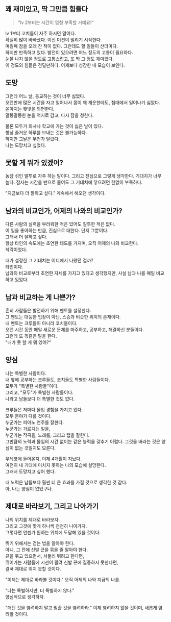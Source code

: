 ## 꽤 재미있고, 딱 그만큼 힘들다

> "lv 2부터는 시간이 엄청 부족할 거예요!"  

lv 1부터 코치들이 자주 하시던 말이다.  
확실히 많이 바빠졌다. 이전 미션이 밀리기 시작한다.  
며칠째 잠을 오래 잔 적이 없다. 그런데도 할 일들이 산더미다.  
하지만 만족하고 있다. 발전이 있으려면 어느 정도의 고통이 필요하다.  
눈물 나지 않을 정도로 고통스럽고, 또 딱 그 정도 재미있다.  
이 정도의 힘듦은 견딜만하다. 어제보다 성장한 내 모습이 보인다.  


## 도망
그런데 어느 날, 등교하는 것이 너무 싫었다.  
오랜만에 많은 시간을 자고 일어나서 몸이 꽤 개운한데도, 침대에서 일어나기 싫었다.  
쏟아지는 햇빛을 외면한다.  
말똥말똥한 눈을 억지로 감고, 다시 잠을 청한다.  

물론 모두가 회사나 학교에 가는 것이 싫은 날이 있다.  
항상 즐거운 하루를 보내는 것은 불가능하다.  
하지만 그날은 무언가 달랐다.   
나는 도망치고 싶었다.  

## 못할 게 뭐가 있겠어?
농담 섞인 말투로 자주 하는 말이다. 그리고 진심으로 그렇게 생각한다.
기대치가 너무 높다. 잠자는 시간을 반으로 줄여도 그 기대치에 닿으려면 한없이 부족하다.

"지금보다 더 잘하고 싶다." 계속해서 해오던 생각이다.

## 남과의 비교인가, 어제의 나와의 비교인가?
다른 사람의 실력을 부러워한 적은 있어도 질투한 적은 없다.  
이 일을 좋아하는 만큼, 진심으로 대한다. 단지 그뿐이다.  
그래서 더 잘하고 싶다.  
항상 타인의 속도에는 초연한 태도를 가지며, 오직 어제의 나와 비교한다.  
착각이었다.  

내가 설정한 그 기대치는 어디에서 나왔던 걸까?  
타인이다.  
남과의 비교로부터 초연한 자세를 가지고 있다고 생각했지만, 사실 남과 나를 매일 비교하고 있었다.  

## 남과 비교하는 게 나쁜가?  
흔히 사람들은 발전하기 위해 멘토를 설정한다.  
그 멘토는 대등한 입장이 아닌, 스승과 비슷한 위치의 존재이다.  
내 멘토는 크루들이 아니라 코치들이다.  
오랜 시간 동안 매일 새로운 문제를 마주하고, 공부하고, 해결하신 분들이다.  
그런데 또 똑같은 말을 한다.  
"내가 못 할 게 뭐 있어?"  


## 양심
나는 특별한 사람이다.  
내 옆에 공부하는 크루들도, 코치들도 특별한 사람들이다.  
모두가 "특별한 사람들"이다.  
그리고, "모두"가 특별한 사람들이다.  
나라고 남들보다 더 특별한 것도 없다.  

크루들은 저마다 몰입 경험을 가지고 있다.  
모두 분야가 다를 것이다.   
누군가는 피아노 연주를 잘한다.  
누군가는 가르치는 일을,  
누군가는 작곡을, 노래를, 그리고 랩을 잘한다.  
그만큼의 노력과 몰입의 시간 없이는 같은 능력을 갖추기 어렵다.
그것을 바라는 것은 양심이 없는 것일지도 모른다.  

우테코에 들어온지, 이제 4개월이 지났다.  
여전히 내 기대에 미치지 못하는 나의 모습에 실망한다.  
그래서 도망치고 싶어 했다.

내 노력은 남들보다 훨씬 더 큰 효과를 가질 것으로 생각한 것 같다.  
아, 나는 양심이 없었구나.  

## 제대로 바라보기, 그리고 나아가기
나의 위치를 제대로 바라보자.  
그리고 그것에 맞게 하나씩 천천히 나아가자.  
그렇다면 언젠가 원하는 위치에 도달해 있을 것이다.  

뛰기 위해서는 걷는 법을 알아야 한다.  
아니, 그 전에 신발 끈을 묶을 줄 알아야 한다.  
끈을 묶고 있으면서, 서둘러 뛰려고 한다면,  
뛰어가는 사람들에 시선이 팔려 신발 끈에 집중하지 못한다면,  
결국 제대로 뛰지 못할 것이다.  

"이제는 제대로 바라볼 것이다."
오직 어제의 나와 지금의 나를.

"나는 특별하지만, 더 특별하지 않다."  
양심적으로 생각하자.

"더딘 것을 염려하지 말고 멈출 것을 염려하라."
이제 염려하지 않을 것이며, 새롭게 염려할 것이다.  
